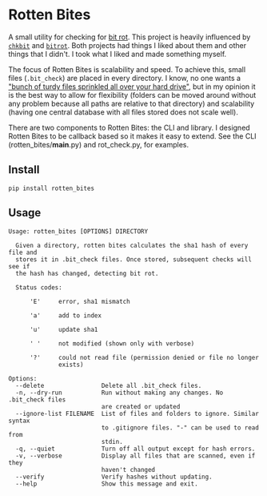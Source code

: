 # Rotten Bites

A small utility for checking for [bit rot][bit_rot]. This project is heavily influenced by [`chkbit`][chkbit] and [`bitrot`][bitrot]. Both projects had things I liked about them and other things that I didn't. I took what I liked and made something myself.

The focus of Rotten Bites is scalability and speed. To achieve this, small files (`.bit_check`) are placed in every directory. I know, no one wants a ["bunch of turdy files sprinkled all over your hard drive"][atp], but in my opinion it is the best way to allow for flexibility (folders can be moved around without any problem because all paths are relative to that directory) and scalability (having one central database with all files stored does not scale well).

There are two components to Rotten Bites: the CLI and library. I designed Rotten Bites to be callback based so it makes it easy to extend. See the CLI (rotten_bites/__main__.py) and rot_check.py, for examples.

## Install

```
pip install rotten_bites
```

## Usage

```
Usage: rotten_bites [OPTIONS] DIRECTORY

  Given a directory, rotten bites calculates the sha1 hash of every file and
  stores it in .bit_check files. Once stored, subsequent checks will see if
  the hash has changed, detecting bit rot.

  Status codes:

      'E'     error, sha1 mismatch

      'a'     add to index

      'u'     update sha1

      ' '     not modified (shown only with verbose)

      '?'     could not read file (permission denied or file no longer
              exists)

Options:
  --delete                Delete all .bit_check files.
  -n, --dry-run           Run without making any changes. No .bit_check files
                          are created or updated
  --ignore-list FILENAME  List of files and folders to ignore. Similar syntax
                          to .gitignore files. "-" can be used to read from
                          stdin.
  -q, --quiet             Turn off all output except for hash errors.
  -v, --verbose           Display all files that are scanned, even if they
                          haven't changed
  --verify                Verify hashes without updating.
  --help                  Show this message and exit.
```


[bit_rot]: https://en.wikipedia.org/wiki/Data_degradation
[chkbit]: https://github.com/laktak/chkbit
[bitrot]: https://github.com/ambv/bitrot/
[atp]: http://atp.fm/episodes/176

